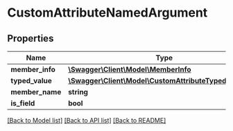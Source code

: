 # CustomAttributeNamedArgument

## Properties
Name | Type | Description | Notes
------------ | ------------- | ------------- | -------------
**member_info** | [**\Swagger\Client\Model\MemberInfo**](MemberInfo.md) |  | [optional] 
**typed_value** | [**\Swagger\Client\Model\CustomAttributeTypedArgument**](CustomAttributeTypedArgument.md) |  | [optional] 
**member_name** | **string** |  | [optional] 
**is_field** | **bool** |  | [optional] 

[[Back to Model list]](../../README.md#documentation-for-models) [[Back to API list]](../../README.md#documentation-for-api-endpoints) [[Back to README]](../../README.md)

